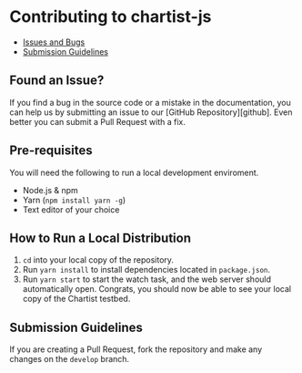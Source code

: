 # Contributing to chartist-js

 - [Issues and Bugs](#issue)
 - [Submission Guidelines](#submit)

## <a name="issue"></a> Found an Issue?

If you find a bug in the source code or a mistake in the documentation, you can help us by
submitting an issue to our [GitHub Repository][github]. Even better you can submit a Pull Request
with a fix.

## Pre-requisites

You will need the following to run a local development enviroment.

- Node.js & npm
- Yarn (`npm install yarn -g`)
- Text editor of your choice


## How to Run a Local Distribution

1. `cd` into your local copy of the repository.
2. Run `yarn install` to install dependencies located in `package.json`.
5. Run `yarn start` to start the watch task, and the web server should automatically open. Congrats, you should now be able to see your local copy of the Chartist testbed.

## <a name="submit"></a> Submission Guidelines

If you are creating a Pull Request, fork the repository and make any changes on the `develop` branch.
